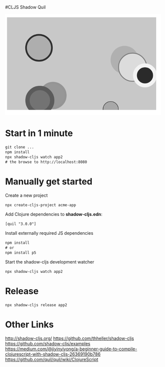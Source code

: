 #CLJS Shadow Quil

![](./app2.png)

# Start in 1 minute

```
git clone ...
npm install 
npx shadow-cljs watch app2
# the browse to http://localhost:8080
```

# Manually get started

Create a new project

```
npx create-cljs-project acme-app
```

Add Clojure dependencies to **shadow-cljs.edn**:

```
[quil "3.0.0"]
```

Install externally required JS dependencies

```
npm install 
# or
npm install p5
```

Start the shadow-cljs development watcher

```
npx shadow-cljs watch app2
```


# Release

```
npx shadow-cljs release app2
```

# Other Links

http://shadow-cljs.org/
https://github.com/thheller/shadow-cljs
https://github.com/shadow-cljs/examples
https://medium.com/@jiyinyiyong/a-beginner-guide-to-compile-clojurescript-with-shadow-cljs-26369190b786
https://github.com/quil/quil/wiki/ClojureScript